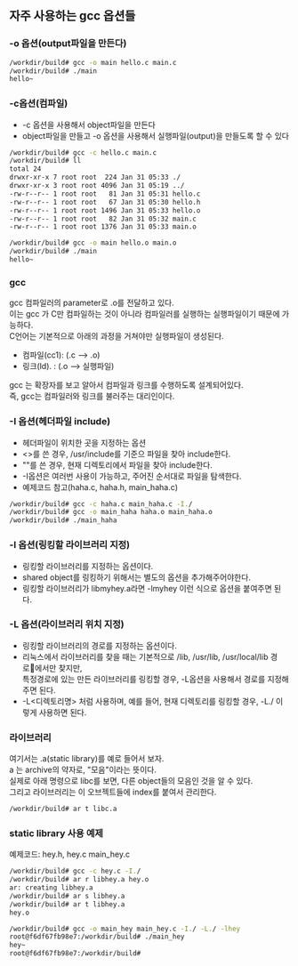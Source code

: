 
## 자주 사용하는 gcc 옵션들
### -o 옵션(output파일을 만든다) 
~~~sh
/workdir/build# gcc -o main hello.c main.c
/workdir/build# ./main 
hello~
~~~


### -c옵션(컴파일)
 - -c 옵션을 사용해서 object파일을 만든다  
 - object파일을 만들고 -o 옵션을 사용해서 실행파일(output)을 만들도록 할 수 있다  
~~~sh
/workdir/build# gcc -c hello.c main.c
/workdir/build# ll
total 24
drwxr-xr-x 7 root root  224 Jan 31 05:33 ./
drwxr-xr-x 3 root root 4096 Jan 31 05:19 ../
-rw-r--r-- 1 root root   81 Jan 31 05:31 hello.c
-rw-r--r-- 1 root root   67 Jan 31 05:30 hello.h
-rw-r--r-- 1 root root 1496 Jan 31 05:33 hello.o
-rw-r--r-- 1 root root   82 Jan 31 05:32 main.c
-rw-r--r-- 1 root root 1376 Jan 31 05:33 main.o

/workdir/build# gcc -o main hello.o main.o 
/workdir/build# ./main
hello~
~~~  
  
  
### gcc
gcc 컴파일러의 parameter로 .o를 전달하고 있다.  
이는 gcc 가 C만 컴파일하는 것이 아니라 컴파일러를 실행하는 실행파일이기 때문에 가능하다.  
C언어는 기본적으로 아래의 과정을 거쳐야만 실행파일이 생성된다.  
 - 컴파일(cc1): (.c --> .o)  
 - 링크(ld). : (.o --> 실행파일)  
  
gcc 는 확장자를 보고 알아서 컴파일과 링크를 수행하도록 설계되어있다.  
즉, gcc는 컴파일러와 링크를 불러주는 대리인이다.  
  
### -I 옵션(헤더파일 include)
 - 헤더파일이 위치한 곳을 지정하는 옵션  
 - <>를 쓴 경우, /usr/include를 기준으 파일을 찾아 include한다.  
 - ""를 쓴 경우, 현재 디렉토리에서 파일을 찾아 include한다.  
 - -I옵션은 여러번 사용이 가능하고, 주어진 순서대로 파일을 탐색한다.  
 - 예제코드 참고(haha.c, haha.h, main_haha.c)  
~~~sh
/workdir/build# gcc -c haha.c main_haha.c -I./
/workdir/build# gcc -o main_haha haha.o main_haha.o 
/workdir/build# ./main_haha 
~~~  
  
### -l 옵션(링킹할 라이브러리 지정)
 - 링킹할 라이브러리를 지정하는 옵션이다.  
 - shared object를 링킹하기 위해서는 별도의 옵션을 추가해주어야한다.  
 - 링킹할 라이브러리가 libmyhey.a라면 -lmyhey 이런 식으로 옵션을 붙여주면 된다.  
  
### -L 옵션(라이브러리 위치 지정)
 - 링킹할 라이브러리의 경로를 지정하는 옵션이다.  
 - 리눅스에서 라이브러리를 찾을 때는 기본적으로 /lib, /usr/lib, /usr/local/lib 경로에서만 찾지만,  
 특정경로에 있는 만든 라이브러리를 링킹할 경우, -L옵션을 사용해서 경로를 지정해주면 된다.  
 - -L<디렉토리명> 처럼 사용하며, 예를 들어, 현재 디렉토리를 링킹할 경우, -L./ 이렇게 사용하면 된다.  
  
### 라이브러리
여기서는 .a(static library)를 예로 들어서 보자.  
a 는 archive의 약자로, "모음"이라는 뜻이다.  
실제로 아래 명령으로 libc를 보면, 다른 object들의 모음인 것을 알 수 있다.  
그리고 라이브러리는 이 오브젝트들에 index를 붙여서 관리한다.  
~~~sh
/workdir/build# ar t libc.a
~~~  
  
### static library 사용 예제
예제코드: hey.h, hey.c main_hey.c  
~~~sh
/workdir/build# gcc -c hey.c -I./
/workdir/build# ar r libhey.a hey.o 
ar: creating libhey.a
/workdir/build# ar s libhey.a 
/workdir/build# ar t libhey.a 
hey.o

/workdir/build# gcc -o main_hey main_hey.c -I./ -L./ -lhey
root@f6df67fb98e7:/workdir/build# ./main_hey 
hey~
root@f6df67fb98e7:/workdir/build# 
~~~  
  

